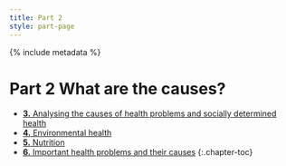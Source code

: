 ```yaml
---
title: Part 2
style: part-page
---
```


{% include metadata %}

# **Part 2** What are the causes?

*   [**3.** Analysing the causes of health problems and socially determined health](02-03.html)
*   [**4.** Environmental health](02-04.html)
*   [**5.** Nutrition](02-05.html)
*   [**6.** Important health problems and their causes](02-06.html)
{:.chapter-toc}
